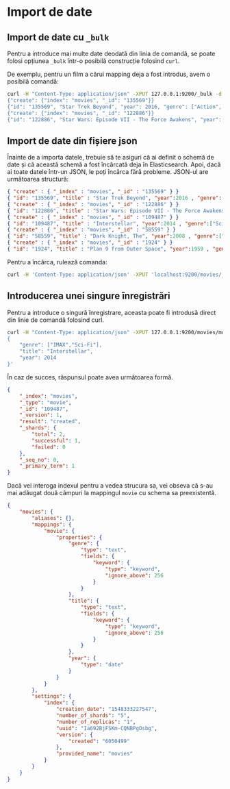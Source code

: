 # Import de date

## Import de date cu `_bulk`

Pentru a introduce mai multe date deodată din linia de comandă, se poate folosi opțiunea `_bulk` într-o posibilă construcție folosind `curl`.

De exemplu, pentru un film a cărui mapping deja a fost introdus, avem o posibilă comandă:

```bash
curl -H "Content-Type: application/json" -XPUT 127.0.0.1:9200/_bulk -d '
{"create": {"index": "movies", "_id": "135569"}}
{"id": "135569", "Star Trek Beyond", "year": 2016, "genre": ["Action", "Sci-Fi"]}
{"create": {"index": "movies", "_id": "122886"}}
{"id": "122886", "Star Wars: Episode VII - The Force Awakens", "year": 2015, "genre": ["Action", "Adventure", "Fantasy", "Sci-Fi", "IMAX"]}'
```

## Import de date din fișiere json

Înainte de a importa datele, trebuie să te asiguri că ai definit o schemă de date și că această schemă a fost încărcată deja în Elasticsearch. Apoi, dacă ai toate datele într-un JSON, le poți încărca fără probleme. JSON-ul are următoarea structură:

```json
{ "create" : { "_index" : "movies", "_id" : "135569" } }
{ "id": "135569", "title" : "Star Trek Beyond", "year":2016 , "genre":["Action", "Adventure", "Sci-Fi"] }
{ "create" : { "_index" : "movies", "_id" : "122886" } }
{ "id": "122886", "title" : "Star Wars: Episode VII - The Force Awakens", "year":2015 , "genre":["Action", "Adventure", "Fantasy", "Sci-Fi", "IMAX"] }
{ "create" : { "_index" : "movies", "_id" : "109487" } }
{ "id": "109487", "title" : "Interstellar", "year":2014 , "genre":["Sci-Fi", "IMAX"] }
{ "create" : { "_index" : "movies", "_id" : "58559" } }
{ "id": "58559", "title" : "Dark Knight, The", "year":2008 , "genre":["Action", "Crime", "Drama", "IMAX"] }
{ "create" : { "_index" : "movies", "_id" : "1924" } }
{ "id": "1924", "title" : "Plan 9 from Outer Space", "year":1959 , "genre":["Horror", "Sci-Fi"] }
```

Pentru a încărca, rulează comanda:

```bash
curl -H 'Content-Type: application/json' -XPUT 'localhost:9200/movies/_doc/_bulk?pretty' --data-binary @movies.json
```

## Introducerea unei singure înregistrări

Pentru a introduce o singură înregistrare, aceasta poate fi introdusă direct din linie de comandă folosind curl.

```bash
curl -H "Content-Type: application/json" -XPUT 127.0.0.1:9200/movies/movie/109487 -d '
{
    "genre": ["IMAX","Sci-Fi"],
    "title": "Interstellar",
    "year": 2014
}'
```

În caz de succes, răspunsul poate avea următoarea formă.

```json
{
    "_index": "movies",
    "_type": "movie",
    "_id": "109487",
    "_version": 1,
    "result": "created",
    "_shards": {
        "total": 2,
        "successful": 1,
        "failed": 0
    },
    "_seq_no": 0,
    "_primary_term": 1
}
```

Dacă vei interoga indexul pentru a vedea strucura sa, vei obseva că s-au mai adăugat două câmpuri la mappingul `movie` cu schema sa preexistentă.

```json
{
    "movies": {
        "aliases": {},
        "mappings": {
            "movie": {
                "properties": {
                    "genre": {
                        "type": "text",
                        "fields": {
                            "keyword": {
                                "type": "keyword",
                                "ignore_above": 256
                            }
                        }
                    },
                    "title": {
                        "type": "text",
                        "fields": {
                            "keyword": {
                                "type": "keyword",
                                "ignore_above": 256
                            }
                        }
                    },
                    "year": {
                        "type": "date"
                    }
                }
            }
        },
        "settings": {
            "index": {
                "creation_date": "1548333227547",
                "number_of_shards": "5",
                "number_of_replicas": "1",
                "uuid": "Ia692BjFSKm-CQNBPgOsbg",
                "version": {
                    "created": "6050499"
                },
                "provided_name": "movies"
            }
        }
    }
}
```


